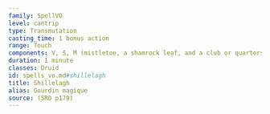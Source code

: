 ```yaml
---
family: SpellVO
level: cantrip
type: Transmutation
casting_time: 1 bonus action
range: Touch
components: V, S, M (mistletoe, a shamrock leaf, and a club or quarterstaff)
duration: 1 minute
classes: Druid
id: spells_vo.md#shillelagh
title: Shillelagh
alias: Gourdin magique
source: (SRD p179)
---
```


